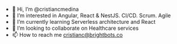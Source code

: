 - 👋 Hi, I’m @cristiancmedina
- 👀 I’m interested in Angular, React & NestJS. CI/CD. Scrum. Agile
- 🌱 I’m currently learning Serverless architecture and React
- 💞️ I’m looking to collaborate on Healthcare services
- 📫 How to reach me cristianc@brightbots.co

<!---
cristiancmedina/cristiancmedina is a ✨ special ✨ repository because its `README.md` (this file) appears on your GitHub profile.
You can click the Preview link to take a look at your changes.
--->
